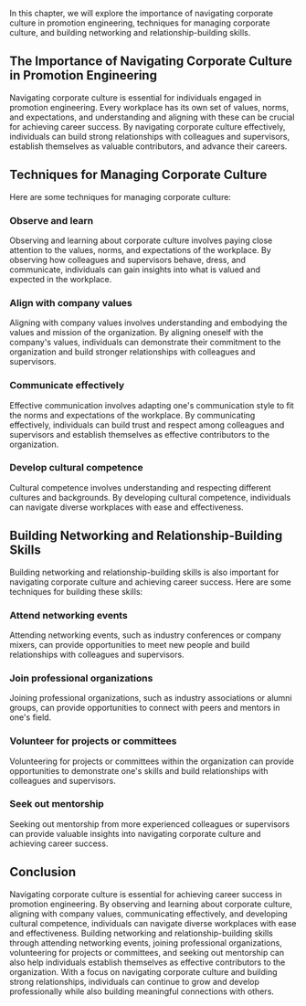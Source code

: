 
In this chapter, we will explore the importance of navigating corporate culture in promotion engineering, techniques for managing corporate culture, and building networking and relationship-building skills.

The Importance of Navigating Corporate Culture in Promotion Engineering
-----------------------------------------------------------------------

Navigating corporate culture is essential for individuals engaged in promotion engineering. Every workplace has its own set of values, norms, and expectations, and understanding and aligning with these can be crucial for achieving career success. By navigating corporate culture effectively, individuals can build strong relationships with colleagues and supervisors, establish themselves as valuable contributors, and advance their careers.

Techniques for Managing Corporate Culture
-----------------------------------------

Here are some techniques for managing corporate culture:

### Observe and learn

Observing and learning about corporate culture involves paying close attention to the values, norms, and expectations of the workplace. By observing how colleagues and supervisors behave, dress, and communicate, individuals can gain insights into what is valued and expected in the workplace.

### Align with company values

Aligning with company values involves understanding and embodying the values and mission of the organization. By aligning oneself with the company's values, individuals can demonstrate their commitment to the organization and build stronger relationships with colleagues and supervisors.

### Communicate effectively

Effective communication involves adapting one's communication style to fit the norms and expectations of the workplace. By communicating effectively, individuals can build trust and respect among colleagues and supervisors and establish themselves as effective contributors to the organization.

### Develop cultural competence

Cultural competence involves understanding and respecting different cultures and backgrounds. By developing cultural competence, individuals can navigate diverse workplaces with ease and effectiveness.

Building Networking and Relationship-Building Skills
----------------------------------------------------

Building networking and relationship-building skills is also important for navigating corporate culture and achieving career success. Here are some techniques for building these skills:

### Attend networking events

Attending networking events, such as industry conferences or company mixers, can provide opportunities to meet new people and build relationships with colleagues and supervisors.

### Join professional organizations

Joining professional organizations, such as industry associations or alumni groups, can provide opportunities to connect with peers and mentors in one's field.

### Volunteer for projects or committees

Volunteering for projects or committees within the organization can provide opportunities to demonstrate one's skills and build relationships with colleagues and supervisors.

### Seek out mentorship

Seeking out mentorship from more experienced colleagues or supervisors can provide valuable insights into navigating corporate culture and achieving career success.

Conclusion
----------

Navigating corporate culture is essential for achieving career success in promotion engineering. By observing and learning about corporate culture, aligning with company values, communicating effectively, and developing cultural competence, individuals can navigate diverse workplaces with ease and effectiveness. Building networking and relationship-building skills through attending networking events, joining professional organizations, volunteering for projects or committees, and seeking out mentorship can also help individuals establish themselves as effective contributors to the organization. With a focus on navigating corporate culture and building strong relationships, individuals can continue to grow and develop professionally while also building meaningful connections with others.
